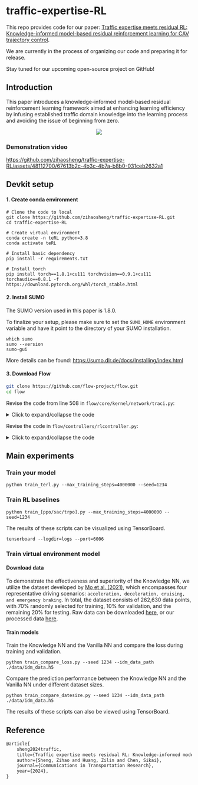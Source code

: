 # traffic-expertise-RL
This repo provides code for our paper: [Traffic expertise meets residual RL: Knowledge-informed model-based residual reinforcement learning for CAV trajectory control](https://arxiv.org/abs/2408.17380).

We are currently in the process of organizing our code and preparing it for release.

Stay tuned for our upcoming open-source project on GitHub!

## Introduction
This paper introduces a knowledge-informed model-based residual reinforcement learning framework aimed at enhancing learning efficiency by infusing established traffic domain knowledge into the learning process and avoiding the issue of beginning from zero. 

<div align=center><img src=./assets/poster.png ></div>


### Demonstration video
https://github.com/zihaosheng/traffic-expertise-RL/assets/48112700/67613b2c-4b3c-4b7a-b8b0-031ceb2632a1


## Devkit setup
#### 1. Create conda environment
```shell
# Clone the code to local
git clone https://github.com/zihaosheng/traffic-expertise-RL.git
cd traffic-expertise-RL

# Create virtual environment
conda create -n teRL python=3.8
conda activate teRL

# Install basic dependency
pip install -r requirements.txt

# Install torch
pip install torch==1.8.1+cu111 torchvision==0.9.1+cu111 torchaudio==0.8.1 -f https://download.pytorch.org/whl/torch_stable.html
```

#### 2. Install SUMO
The SUMO version used in this paper is 1.8.0.

To finalize your setup, please make sure to set the `SUMO_HOME` environment variable and have it point to
the directory of your SUMO installation.
```shell
which sumo
sumo --version
sumo-gui
```
More details can be found: https://sumo.dlr.de/docs/Installing/index.html


#### 3. Download Flow
```bash
git clone https://github.com/flow-project/flow.git
cd flow
```
Revise the code from line 508 in `flow/core/kernel/network/traci.py`:

<details>
  <summary>Click to expand/collapse the code</summary>

```python
subprocess.call(
    'netconvert -c ' + self.net_path + self.cfgfn +
    ' --output-file=' + self.cfg_path + self.netfn +
    ' --no-internal-links="false"',
    stdout=subprocess.DEVNULL,
    shell=True)
```
</details>

Revise the code in `flow/controllers/rlcontroller.py`:
<details>
  <summary>Click to expand/collapse the code</summary>
  
```python
"""Contains the RLController class."""
import numpy as np
from flow.controllers.base_controller import BaseController


class RLController(BaseController):
    """RL Controller.

    Vehicles with this class specified will be stored in the list of the RL IDs
    in the Vehicles class.

    Usage: See base class for usage example.

    Attributes
    ----------
    veh_id : str
        Vehicle ID for SUMO identification

    Examples
    --------
    A set of vehicles can be instantiated as RL vehicles as follows:

        >>> from flow.core.params import VehicleParams
        >>> vehicles = VehicleParams()
        >>> vehicles.add(acceleration_controller=(RLController, {}))

    In order to collect the list of all RL vehicles in the next, run:

        >>> from flow.envs import Env
        >>> env = Env(...)
        >>> rl_ids = env.k.vehicle.get_rl_ids()
    """


    def __init__(self, veh_id, car_following_params):
        """Instantiate PISaturation."""
        BaseController.__init__(self, veh_id, car_following_params, delay=1.0)

        # maximum achievable acceleration by the vehicle
        self.max_accel = car_following_params.controller_params['accel']

        # history used to determine AV desired velocity
        self.v_history = []

        # other parameters
        self.gamma = 2
        self.g_l = 7
        self.g_u = 30
        self.v_catch = 1

        # values that are updated by using their old information
        self.alpha = 0
        self.beta = 1 - 0.5 * self.alpha
        self.U = 0
        self.v_target = 0
        self.v_cmd = 0

    def get_accel(self, env):
        """See parent class."""
        lead_id = env.k.vehicle.get_leader(self.veh_id)
        lead_vel = env.k.vehicle.get_speed(lead_id)
        this_vel = env.k.vehicle.get_speed(self.veh_id)

        dx = env.k.vehicle.get_headway(self.veh_id)
        dv = lead_vel - this_vel
        dx_s = max(2 * dv, 4)

        # update the AV's velocity history
        self.v_history.append(this_vel)

        if len(self.v_history) == int(38 / env.sim_step):
            del self.v_history[0]

        # update desired velocity values
        v_des = np.mean(self.v_history)
        v_target = v_des + self.v_catch \
            * min(max((dx - self.g_l) / (self.g_u - self.g_l), 0), 1)

        # update the alpha and beta values
        alpha = min(max((dx - dx_s) / self.gamma, 0), 1)
        beta = 1 - 0.5 * alpha

        # compute desired velocity
        self.v_cmd = beta * (alpha * v_target + (1 - alpha) * lead_vel) \
            + (1 - beta) * self.v_cmd

        # compute the acceleration
        accel = (self.v_cmd - this_vel) / env.sim_step

        return min(accel, self.max_accel)
```
</details>

## Main experiments
### Train your model
```shell
python train_terl.py --max_training_steps=4000000 --seed=1234
```
### Train RL baselines
```shell
python train_[ppo/sac/trpo].py --max_training_steps=4000000 --seed=1234
```
The results of these scripts can be visualized using TensorBoard.
```shell
tensorboard --logdir=logs --port=6006
```
### Train virtual environment model
#### Download data
To demonstrate the effectiveness and superiority of the Knowledge NN, we utilize the dataset developed by 
[Mo et al. (2021)](https://www.sciencedirect.com/science/article/pii/S0968090X21002539), 
which encompasses four representative driving scenarios: `acceleration, deceleration, cruising, and emergency braking`. 
In total, the dataset consists of 262,630 data points, with 70% randomly selected for training, 10% for validation, 
and the remaining 20% for testing.
Raw data can be downloaded [here](https://github.com/CU-DitecT/PINN-CFM/blob/main/), 
or our processed data [here](./data).

#### Train models
Train the Knowledge NN and the Vanilla NN and compare the loss during training and validation.
```shell
python train_compare_loss.py --seed 1234 --idm_data_path ./data/idm_data.h5 
```
Compare the prediction performance between the Knowledge NN and the Vanilla NN under different dataset sizes.
```shell
python train_compare_datesize.py --seed 1234 --idm_data_path ./data/idm_data.h5 
```
The results of these scripts can also be viewed using TensorBoard.

## Reference
```latex
@article{
    sheng2024traffic,
    title={Traffic expertise meets residual RL: Knowledge-informed model-based residual reinforcement learning for CAV trajectory control},
    author={Sheng, Zihao and Huang, Zilin and Chen, Sikai},
    journal={Communications in Transportation Research},
    year={2024},
}
